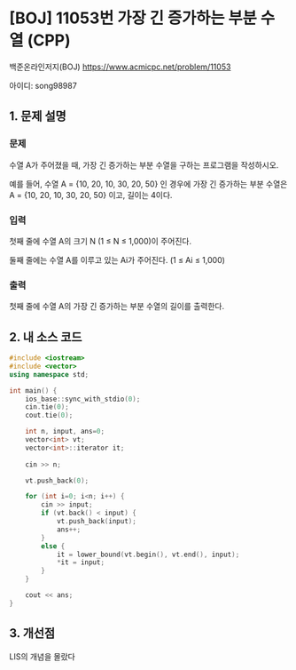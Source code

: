 # [BOJ] 11053번 가장 긴 증가하는 부분 수열 (CPP)


백준온라인저지(BOJ) https://www.acmicpc.net/problem/11053


아이디: song98987


## 1. 문제 설명

### 문제
수열 A가 주어졌을 때, 가장 긴 증가하는 부분 수열을 구하는 프로그램을 작성하시오.

예를 들어, 수열 A = {10, 20, 10, 30, 20, 50} 인 경우에 가장 긴 증가하는 부분 수열은 A = {10, 20, 10, 30, 20, 50} 이고, 길이는 4이다.

### 입력
첫째 줄에 수열 A의 크기 N (1 ≤ N ≤ 1,000)이 주어진다.

둘째 줄에는 수열 A를 이루고 있는 Ai가 주어진다. (1 ≤ Ai ≤ 1,000)

### 출력
첫째 줄에 수열 A의 가장 긴 증가하는 부분 수열의 길이를 출력한다.

## 2. 내 소스 코드

```c++
#include <iostream>
#include <vector>
using namespace std;

int main() {
    ios_base::sync_with_stdio(0);
    cin.tie(0);
    cout.tie(0);

    int n, input, ans=0;
    vector<int> vt;
    vector<int>::iterator it;
    
    cin >> n;

    vt.push_back(0);

    for (int i=0; i<n; i++) {
        cin >> input;
        if (vt.back() < input) {
            vt.push_back(input);
            ans++;
        }
        else {
            it = lower_bound(vt.begin(), vt.end(), input);
            *it = input;
        }
    }

    cout << ans;
}
```

## 3. 개선점

LIS의 개념을 몰랐다